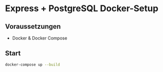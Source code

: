 # Express + PostgreSQL Docker-Setup

## Voraussetzungen

- Docker & Docker Compose

## Start

```bash
docker-compose up --build


